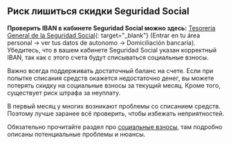 ## Риск лишиться скидки Seguridad Social

**Проверить IBAN в кабинете Seguridad Social можно здесь:**
[Tesorería General de la Seguridad Social](https://portal.seg-social.gob.es/wps/portal/importass/importass/bienvenida){:
target="_blank"} (Entrar en tu área personal -> ver tus datos de autonomo -> Domiciliación bancaria). Убедитесь, что
в вашем кабинете Seguridad Social указан корректный IBAN, так как с этого счета будут списываться социальные взносы.

Важно всегда поддерживать достаточный баланс на счете. Если при попытке списания средств окажется недостаточно денег, вы
можете потерять скидку на социальные взносы за текущий месяц. Кроме того, существует риск штрафа за неуплату.

В первый месяц у многих возникают проблемы со списанием средств. Поэтому лучше заранее всё проверить, чтобы избежать
неприятностей.

Обязательно прочитайте раздел про [социальные взносы](#социальные-взносы-seguridad-social), там подробно описаны 
потенциальные проблемы и нюансы.
